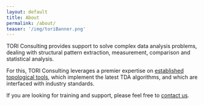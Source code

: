 ```yaml
---
layout: default
title: About
permalink: /about/
teaser: '/img/toriBanner.png'
---
```

TORI Consulting provides support to solve complex data analysis problems, dealing with structural pattern extraction, measurement, comparison and statistical analysis.

For this, TORI Consulting leverages a premier expertise on <a href="http://topology-tool-kit.github.io/" target="new">established topological tools</a>, which implement the latest TDA algorithms, and which are
interfaced with industry standards.

If you are looking for training and support,
please feel free to [contact us](mailto:tori.tda.consulting@gmail.com).
